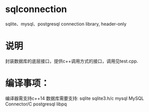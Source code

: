 # sqlconnection
sqlite、mysql、postgresql connection library, header-only

# 说明

封装数据库的底层接口，提供c++调用方式的接口，调用见test.cpp.

# 编译事项：
编译器需支持c++14
数据库需要支持:
sqlite             sqlite3.h/c
mysql              MySQL Connector/C
postgresql         libpq
